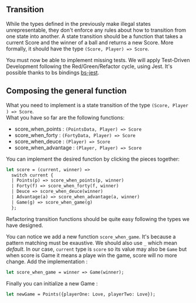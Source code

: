 ## Transition

While the types defined in the previously make illegal states unrepresentable, they don't enforce any rules about how to transition from one state into another. A state transition should be a function that takes a current Score and the winner of a ball and returns a new Score. More formally, it should have the type `(Score, Player) => Score`.

You must now be able to implement missing tests. We will apply Test-Driven Development following the Red/Green/Refactor cycle, using Jest. It's possible thanks to bs bindings [bs-jest](https://github.com/glennsl/bs-jest).

## Composing the general function

What you need to implement is a state transition of the type `(Score, Player ) => Score`.
<br/>What you have so far are the following functions:

- score_when_points : `(PointsData, Player) => Score`
- score_when_forty : `(FortyData, Player) => Score`
- score_when_deuce : `(Player) => Score`
- score_when_advantage : `(Player, Player) => Score`

You can implement the desired function by clicking the pieces together:

```OCaml
let score = (current, winner) =>
  switch current {
  | Points(p) => score_when_points(p, winner)
  | Forty(f) => score_when_forty(f, winner)
  | Deuce => score_when_deuce(winner)
  | Advantage(a) => score_when_advantage(a, winner)
  | Game(g) => score_when_game(g)
  };
```

Refactoring transition functions should be quite easy following the types we have designed.

You can notice we add a new function `score_when_game`. It's because a pattern matching must be exaustive. We should also use `_` which mean _default_. In our case, `current` type is `score` so its value may also be `Game` but when score is Game it means a playe win the game, score will no more change. Add the implementation :

```OCaml
let score_when_game = winner => Game(winner);
```

Finally you can initialize a new Game :

```Ocaml
let newGame = Points({playerOne: Love, playerTwo: Love});
```
